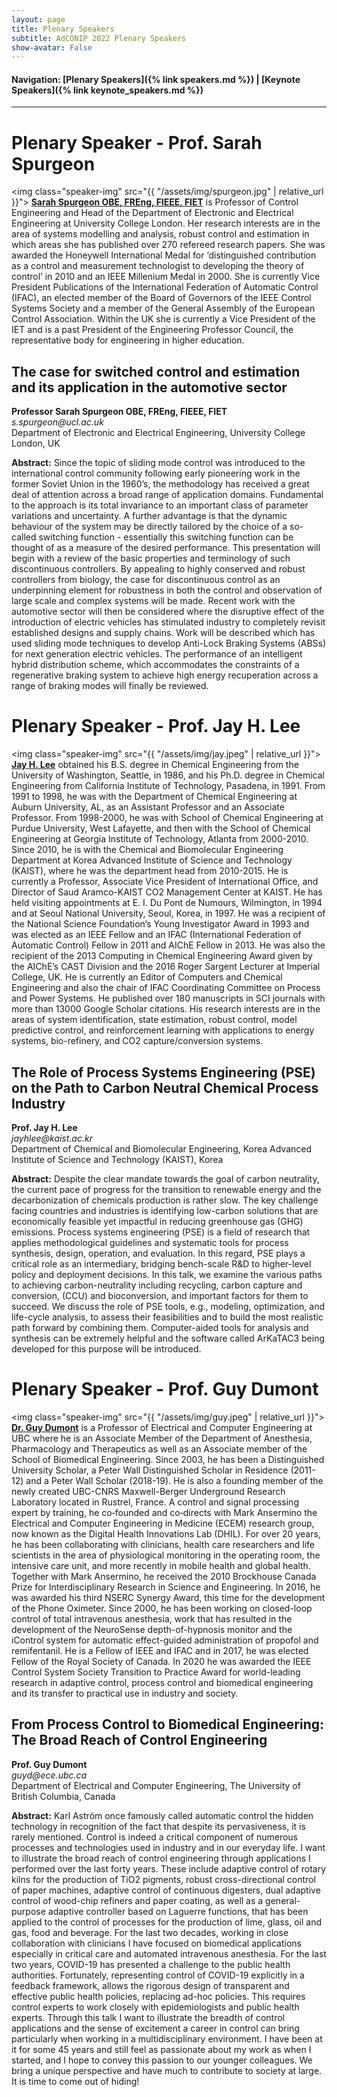 ```yaml
---
layout: page
title: Plenary Speakers
subtitle: AdCONIP 2022 Plenary Speakers
show-avatar: False
---
```


#### Navigation: [Plenary Speakers]({% link speakers.md %}) | [Keynote Speakers]({% link keynote_speakers.md %})

---

# Plenary Speaker - Prof. Sarah Spurgeon
<img class="speaker-img" src="{{ "/assets/img/spurgeon.jpg" | relative_url }}">
[**Sarah Spurgeon OBE, FREng, FIEEE, FIET**](https://www.ucl.ac.uk/electronic-electrical-engineering/people/prof-sarah-spurgeon) is Professor of Control Engineering and Head of the Department of Electronic and Electrical Engineering at University College London. Her research interests are in the area of systems modelling and analysis, robust control and estimation in which areas she has published over 270 refereed research papers. She was awarded the Honeywell International Medal for ‘distinguished contribution as a control and measurement technologist to developing the theory of control’ in 2010 and an IEEE Millenium Medal in 2000. She is currently Vice President Publications of the International Federation of Automatic Control (IFAC), an elected member of the Board of Governors of the IEEE Control Systems Society and a member of the General Assembly of the European Control Association. Within the UK she is currently a Vice President of the IET and is a past President of the Engineering Professor Council, the representative body for engineering in higher education.

<div class="text-center">
<h2>The case for switched control and estimation and its application in the automotive sector</h2>
<b>Professor Sarah Spurgeon OBE, FREng, FIEEE, FIET</b>
<br>
<i>s.spurgeon@ucl.ac.uk</i>
<br>
Department of Electronic and Electrical Engineering, University College London, UK
</div>

**Abstract:** Since the topic of sliding mode control was introduced to the international control community following early pioneering work in the former Soviet Union in the 1960’s, the methodology has received a great deal of attention across a broad range of application domains. Fundamental to the approach is its total invariance to an important class of parameter variations and uncertainty. A further advantage is that the dynamic behaviour of the system may be directly tailored by the choice of a so-called switching function - essentially this switching function can be thought of as a measure of the desired performance. This presentation will begin with a review of the basic properties and terminology of such discontinuous controllers. By appealing to highly conserved and robust controllers from biology, the case for discontinuous control as an underpinning element for robustness in both the control and observation of large scale and complex systems will be made. Recent work with the automotive sector will then be considered where the disruptive effect of the introduction of electric vehicles has stimulated industry to completely revisit established designs and supply chains. Work will be described which has used sliding mode techniques to develop Anti-Lock Braking Systems (ABSs) for next generation electric vehicles. The performance of an intelligent hybrid distribution scheme, which accommodates the constraints of a regenerative braking system to achieve high energy recuperation across a range of braking modes will finally be reviewed.

# Plenary Speaker - Prof. Jay H. Lee
<img class="speaker-img" src="{{ "/assets/img/jay.jpeg" | relative_url }}">
[**Jay H. Lee**](https://cbe.kaist.ac.kr/boards/view/faculty/30/1/) obtained his B.S. degree in Chemical Engineering from the University of Washington, Seattle, in 1986, and his Ph.D. degree in Chemical Engineering from California Institute of Technology, Pasadena, in 1991.  From 1991 to 1998, he was with the Department of Chemical Engineering at Auburn University, AL, as an Assistant Professor and an Associate Professor.  From 1998-2000, he was with School of Chemical Engineering at Purdue University, West Lafayette, and then with the School of Chemical Engineering at Georgia Institute of Technology, Atlanta from 2000-2010. Since 2010, he is with the Chemical and Biomolecular Engineering Department at Korea Advanced Institute of Science and Technology (KAIST), where he was the department head from 2010-2015.  He is currently a Professor, Associate Vice President of International Office, and Director of Saud Aramco-KAIST CO2 Management Center at KAIST.  He has held visiting appointments at E. I. Du Pont de Numours, Wilmington, in 1994 and at Seoul National University, Seoul, Korea, in 1997.  He was a recipient of the National Science Foundation’s Young Investigator Award in 1993 and was elected as an IEEE Fellow and an IFAC (International Federation of Automatic Control) Fellow in 2011 and AIChE Fellow in 2013.  He was also the recipient of the 2013 Computing in Chemical Engineering Award given by the AIChE’s CAST Division and the 2016 Roger Sargent Lecturer at Imperial College, UK.  He is currently an Editor of Computers and Chemical Engineering and also the chair of IFAC Coordinating Committee on Process and Power Systems.  He published over 180 manuscripts in SCI journals with more than 13000 Google Scholar citations. His research interests are in the areas of system identification, state estimation, robust control, model predictive control, and reinforcement learning with applications to energy systems, bio-refinery, and CO2 capture/conversion systems.

<div class="text-center">
<h2>The Role of Process Systems Engineering (PSE) on the Path to Carbon Neutral Chemical Process Industry</h2>
<b>Prof. Jay H. Lee</b>
<br>
<i>jayhlee@kaist.ac.kr</i>
<br>
Department of Chemical and Biomolecular Engineering, Korea Advanced Institute of Science and Technology (KAIST), Korea
</div>

**Abstract:** Despite the clear mandate towards the goal of carbon neutrality, the current pace of progress for the transition to renewable energy and the decarbonization of chemicals production is rather slow. The key challenge facing countries and industries is identifying low-carbon solutions that are economically feasible yet impactful in reducing greenhouse gas (GHG) emissions. Process systems engineering (PSE) is a field of research that applies methodological guidelines and systematic tools for process synthesis, design, operation, and evaluation. In this regard, PSE plays a critical role as an intermediary, bridging bench-scale R&D to higher-level policy and deployment decisions. In this talk, we examine the various paths to achieving carbon-neutrality including recycling, carbon capture and conversion, (CCU) and bioconversion, and important factors for them to succeed. We discuss the role of PSE tools, e.g., modeling, optimization, and life-cycle analysis, to assess their feasibilities and to build the most realistic path forward by combining them. Computer-aided tools for analysis and synthesis can be extremely helpful and the software called ArKaTAC3 being developed for this purpose will be introduced.

# Plenary Speaker - Prof. Guy Dumont
<img class="speaker-img" src="{{ "/assets/img/guy.jpeg" | relative_url }}">
[**Dr. Guy Dumont**](https://ece.ubc.ca/guy-dumont/) is a Professor of Electrical and Computer Engineering at UBC where he is an Associate Member of the Department of Anesthesia, Pharmacology and Therapeutics as well as an Associate member of the School of Biomedical Engineering. Since 2003, he has been a Distinguished University Scholar, a Peter Wall Distinguished Scholar in Residence (2011-12) and a Peter Wall Scholar (2018-19). He is also a founding member of the newly created UBC-CNRS Maxwell-Berger Underground Research Laboratory located in Rustrel, France. A control and signal processing expert by training, he co‐founded and co‐directs with Mark Ansermino the Electrical and Computer Engineering in Medicine (ECEM) research group, now known as the Digital Health Innovations Lab (DHIL). For over 20 years, he has been collaborating with clinicians, health care researchers and life scientists in the area of physiological monitoring in the operating room, the intensive care unit, and more recently in mobile health and global health. Together with Mark Ansermino, he received the 2010 Brockhouse Canada Prize for Interdisciplinary Research in Science and Engineering. In 2016, he was awarded his third NSERC Synergy Award, this time for the development of the Phone Oximeter. Since 2000, he has been working on closed-loop control of total intravenous anesthesia, work that has resulted in the development of the NeuroSense depth-of-hypnosis monitor and the iControl system for automatic effect-guided administration of propofol and remifentanil. He is a Fellow of IEEE and IFAC and in 2017, he was elected Fellow of the Royal Society of Canada. In 2020 he was awarded the IEEE Control System Society Transition to Practice Award for world-leading research in adaptive control, process control and biomedical engineering and its transfer to practical use in industry and society.

<div class="text-center">
<h2>From Process Control to Biomedical Engineering: The Broad Reach of Control Engineering</h2>
<b>Prof. Guy Dumont</b>
<br>
<i>guyd@ece.ubc.ca</i>
<br>
Department of Electrical and Computer Engineering, The University of British Columbia, Canada
</div>

**Abstract:** Karl Aström once famously called automatic control the hidden technology in recognition of the fact that despite its pervasiveness, it is rarely mentioned. Control is indeed a critical component of numerous processes and technologies used in industry and in our everyday life. I want to illustrate the broad reach of control engineering through applications I performed over the last forty years. These include adaptive control of rotary kilns for the production of TiO2 pigments, robust cross-directional control of paper machines, adaptive control of continuous digesters, dual adaptive control of wood-chip refiners and paper coating, as well as a general-purpose adaptive controller based on Laguerre functions, that has been applied to the control of processes for the production of lime, glass, oil and gas, food and beverage. For the last two decades, working in close collaboration with clinicians I have focused on biomedical applications especially in critical care and automated intravenous anesthesia. For the last two years, COVID-19 has presented a challenge to the public health authorities. Fortunately, representing control of COVID-19 explicitly in a feedback framework, allows the rigorous design of transparent and effective public health policies, replacing ad-hoc policies. This requires control experts to work closely with epidemiologists and public health experts. Through this talk I want to illustrate the breadth of control applications and the sense of excitement a career in control can bring particularly when working in a multidisciplinary environment. I have been at it for some 45 years and still feel as passionate about my work as when I started, and I hope to convey this passion to our younger colleagues. We bring a unique perspective and have much to contribute to society at large. It is time to come out of hiding!


<!-- 
## Bhushan Gopaluni
### [Research Website](https://dais.chbe.ubc.ca/)

Bhushan Gopaluni is a professor in the Department of Chemical and Biological Engineering and an Associate Dean for Education and Professional Development in the Faculty of Applied Science at the University of British Columbia. He is also an associate faculty in the Institute of Applied Mathematics, the Institute for Computing, Information and Cognitive Systems, Pulp and Paper Center and the Clean Energy Research Center. He was the Elizabeth and Leslie Gould Teaching Professor from 2014 to 2017. He is currently an associate editor for Journal of Process Control and the Journal of Franklin Institute. He received a Ph.D. from the University of Alberta in 2003 and a Bachelor of Technology from the Indian Institute of Technology, Madras in 1997 both in the field of chemical engineering. From 2003 to 2005 he worked as an engineering consultant at Matrikon Inc. (now Honeywell Process Solutions) during which he designed and commissioned multivariable controllers in British Columbia’s pulp and paper industry, and implemented numerous controller performance monitoring projects in the Oil & Gas and other chemical industries. He is the recipient of several awards that include the Province of Alberta Graduate Fellowship, Captain Thomas Farell Graduate Memorial Scholarship from the University of Alberta and the prestigious Killam Teaching Prize and the Dean’s service medal from the University of British Columbia.

## Biao Huang
### [Research Website](https://sites.ualberta.ca/~bhuang/)
<img class="speaker-img" src="{{ "/assets/img/biao.png" | relative_url }}">
Biao Huang received his Ph.D. degree in Process Control from the University of Alberta, Canada, in 1997. He held MSc degree (1986) and BSc degree (1983) in Automatic Control from the Beijing University of Aeronautics and Astronautics. He joined the University of Alberta in 1997 as an Assistant Professor in the Department of Chemical and Materials Engineering and is currently a Full Professor, NSERC Senior Industrial Research Chair in Control of Oil Sands Processes since 2011, and Alberta Innovate Industry Chair (2013-2018). He is an IEEE Fellow, Fellow of the Canadian Academy of Engineering, and Fellow of the Chemical Institute of Canada. He is a recipient of awards including Alexander von Humboldt Research Fellowship from Germany, Best Paper award from IFAC Journal of Process Control, APEGA Summit Award in Research Excellence, and Bantrel Award in Design and Industrial Practice, etc. He has published five books and many peer-reviewed journal papers. His research interests include process control, process monitoring, data analytics, machine learning, Bayesian inference, and soft sensors. He is currently the Editor-in-Chief for IFAC Journal Control Engineering Practice, Subject Editor for Journal of the Franklin Institute, Associate Editor for Journal of Process Control, and editorial board member for Canadian Journal of Chemical Engineering and Chemometrics and Intelligent Laboratory

## Alf Isaksson
### [Research Website](https://www.researchgate.net/profile/Alf_Isaksson)
<img class="speaker-img" src="{{ "/assets/img/alf.png" | relative_url }}">
Alf Isaksson received an MSc in Computer Engineering and a PhD in Automatic Control, in 1983 and 1988 respectively, both from Linköping University, Sweden. After graduating he stayed at Linköping University until 1991 as an Assistant Professor. From 1991 to 1992 he spent one year as a Research Associate at The University of Newcastle, Australia. Returning to Sweden in 1992 Isaksson moved to the Royal Institute of Technology (KTH) in Stockholm, where eventually in 1999 he was promoted to full Professor. During this time he also spent 6 months in 1999 at the University of British Columbia, Vancouver, Canada as visiting professor. In 2001 he made the shift from academic to industrial research and joined ABB Corporate Research in Västerås, Sweden. After a specialist career culminating in an appointment to Corporate Research Fellow in 2009, he has since 2012 had multiple positions responsible for funding research inside ABB. He is now Research Manager globally for the newly established ABB Future Labs. Meanwhile Isaksson has still kept a connection to the academic world as Adjunct Professor in Automatic Control at Linköping University 2006-2015. Since 2013 he is also a member of the Royal Academy of Engineering Sciences (IVA). 

## Manabu Kano
### [Research Website](http://human.sys.i.kyoto-u.ac.jp/index-e.html)
<img class="speaker-img" src="{{ "/assets/img/manabu.png" | relative_url }}">
Manabu Kano received Bachelor’s, master’s, and Ph.D. degrees from the Department of Chemical Engineering, Kyoto University, in 1992, 1994, and 1999, respectively. He was an Instructor with Kyoto University since 1994. From 1999 to 2000, he was a visiting scholar with Ohio State University, U.S. Since 2012, he has been a Professor of Systems Science, Kyoto University. His research interest has covered process, medical, and agricultural systems engineering, particularly real-world data analysis. He was a recipient of many awards, including the Best Paper Award and the Technology Award from the Society of Instrument and Control Engineers (SICE), the Instrumentation, Control and System Engineering Research Award from the Iron and Steel Institute of Japan (ISIJ), and the Outstanding Paper Award and the Research Award for Young Investigators from the Society of Chemical Engineers, Japan (SCEJ).

## Sirish L. Shah
### [Research Website](https://sites.ualberta.ca/~slshah/shah.htm)
<img class="speaker-img" src="{{ "/assets/img/sirish.png" | relative_url }}">
Sirish L. Shah has been with the University of Alberta since 1978, where he held the NSERC-Matrikon-Suncor-iCORE Senior Industrial Research Chair in Computer Process Control from 2000 to 2012. He is the recipient of the Albright & Wilson Americas Award of the Canadian Society for Chemical Engineering (CSChE) in 1989, the Killam Professor in 2003, the D.G. Fisher Award of the CSChE for significant contributions in the field of systems and control, the ASTECH award in 2011, the 2015-IEEE Transition to Practice award and the 2017 RS Jane award of the CSChE.  He has held visiting appointments at Oxford University and Balliol College as a SERC fellow, Kumamoto University (Japan) as a senior research fellow of the Japan Society for the Promotion of Science (JSPS), the University of Newcastle, Australia, IIT-Madras India and the National University of Singapore. The main areas of his current research are process and performance monitoring, analysis and rationalization of alarm systems. He has co-authored three books and many journal publications. He is Emeritus Professor at the University of Alberta, a Fellow of the Canadian Academy of Engineering (FCAE), the Chemical Institute of Canada (FCIC) and the IEEE (FIEEE). He currently holds a visiting appointment with the Digital Monozukuri (manufacturing) Education and Research Centre at Hiroshima University in Japan.

## Arun K. Tangirala
### [Research Website](http://arunkt.wixsite.com/homepage)
<img class="speaker-img" src="{{ "/assets/img/arun.png" | relative_url }}">
Arun K. Tangirala holds a Bachelors in Chemical Engineering and a Doctoral degree in Process Control. He is a Professor at the Department of Chemical Engineering, IIT Madras. His research is concerned with multi-disciplinary problems of causality analysis, network reconstruction, control loop performance monitoring, multiscale identification, sparse optimization (compressive sensing)-based identification, systems biology and modern applications of data science. He is a recipient of several prestigious teaching & research awards and international fellowships. In addition, he has held visiting appointments at the University of Delaware, Technical University of Munich and Tsinghua University. He was awarded the Young Faculty Recognition Award in 2010 and the 2014 Institute Research and Development Award by IIT Madras. He is the author of a comprehensive classroom text on "Principles of System Identification: Theory and Practice". He is currently an Associate Editor of the ASME Journal of Dynamics, Measurement and Control and the Editor-in-Chief of the Journal of Institution of Engineers India: Series E (Chemical and Textile Engineering). He is also an active member of ASME, IEEE, AIChE, CSChE and is a faculty associate of the Robert Bosch Centre for Data Science and Artificial Intelligence at IIT Madras.

## Nina Thornhill
### [Research Website](https://www.imperial.ac.uk/people/n.thornhill)
<img class="speaker-img" src="{{ "/assets/img/nina.png" | relative_url }}">
Nina Thornhill holds the ABB Chair of Process Automation at Imperial College London. She and her research group work at the interface between industry and academia and is interested in finding ways in which industrial operations can be controlled, operated, maintained and improved through handling of process information, data integration and information extraction. Her research interests include optimization and industrial data analysis with applications in oil and gas, chemicals, and electricity transmission. She was the recipient of the 2019 Nordic Process Control award.She received a BA in Physics from Oxford University, MSc in Control Systems from Imperial College and PhD from University College London. She worked at ICI, British Aerospace and in the Department of Electronic and Electrical Engineering at University College London before moving to the Department of Chemical Engineering at Imperial College London in 2007.   -->